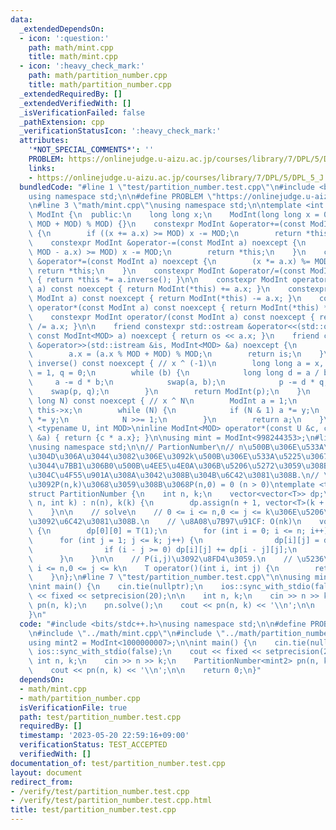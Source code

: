 ```yaml
---
data:
  _extendedDependsOn:
  - icon: ':question:'
    path: math/mint.cpp
    title: math/mint.cpp
  - icon: ':heavy_check_mark:'
    path: math/partition_number.cpp
    title: math/partition_number.cpp
  _extendedRequiredBy: []
  _extendedVerifiedWith: []
  _isVerificationFailed: false
  _pathExtension: cpp
  _verificationStatusIcon: ':heavy_check_mark:'
  attributes:
    '*NOT_SPECIAL_COMMENTS*': ''
    PROBLEM: https://onlinejudge.u-aizu.ac.jp/courses/library/7/DPL/5/DPL_5_J
    links:
    - https://onlinejudge.u-aizu.ac.jp/courses/library/7/DPL/5/DPL_5_J
  bundledCode: "#line 1 \"test/partition_number.test.cpp\"\n#include <bits/stdc++.h>\n\
    using namespace std;\n\n#define PROBLEM \"https://onlinejudge.u-aizu.ac.jp/courses/library/7/DPL/5/DPL_5_J\"\
    \n#line 3 \"math/mint.cpp\"\nusing namespace std;\n\ntemplate <int MOD>\nstruct\
    \ ModInt {\n  public:\n    long long x;\n    ModInt(long long x = 0) : x((x %\
    \ MOD + MOD) % MOD) {}\n    constexpr ModInt &operator+=(const ModInt a) noexcept\
    \ {\n        if ((x += a.x) >= MOD) x -= MOD;\n        return *this;\n    }\n\
    \    constexpr ModInt &operator-=(const ModInt a) noexcept {\n        if ((x +=\
    \ MOD - a.x) >= MOD) x -= MOD;\n        return *this;\n    }\n    constexpr ModInt\
    \ &operator*=(const ModInt a) noexcept {\n        (x *= a.x) %= MOD;\n       \
    \ return *this;\n    }\n    constexpr ModInt &operator/=(const ModInt a) noexcept\
    \ { return *this *= a.inverse(); }\n\n    constexpr ModInt operator+(const ModInt\
    \ a) const noexcept { return ModInt(*this) += a.x; }\n    constexpr ModInt operator-(const\
    \ ModInt a) const noexcept { return ModInt(*this) -= a.x; }\n    constexpr ModInt\
    \ operator*(const ModInt a) const noexcept { return ModInt(*this) *= a.x; }\n\
    \    constexpr ModInt operator/(const ModInt a) const noexcept { return ModInt(*this)\
    \ /= a.x; }\n\n    friend constexpr std::ostream &operator<<(std::ostream &os,\
    \ const ModInt<MOD> a) noexcept { return os << a.x; }\n    friend constexpr std::istream\
    \ &operator>>(std::istream &is, ModInt<MOD> &a) noexcept {\n        is >> a.x;\n\
    \        a.x = (a.x % MOD + MOD) % MOD;\n        return is;\n    }\n\n    ModInt\
    \ inverse() const noexcept { // x ^ (-1)\n        long long a = x, b = MOD, p\
    \ = 1, q = 0;\n        while (b) {\n            long long d = a / b;\n       \
    \     a -= d * b;\n            swap(a, b);\n            p -= d * q;\n        \
    \    swap(p, q);\n        }\n        return ModInt(p);\n    }\n    ModInt pow(long\
    \ long N) const noexcept { // x ^ N\n        ModInt a = 1;\n        ModInt y =\
    \ this->x;\n        while (N) {\n            if (N & 1) a *= y;\n            y\
    \ *= y;\n            N >>= 1;\n        }\n        return a;\n    }\n};\n\ntemplate\
    \ <typename U, int MOD>\ninline ModInt<MOD> operator*(const U &c, const ModInt<MOD>\
    \ &a) { return {c * a.x}; }\n\nusing mint = ModInt<998244353>;\n#line 3 \"math/partition_number.cpp\"\
    \nusing namespace std;\n\n// PartionNumber\n// n\u500B\u306E\u533A\u5225\u3067\
    \u304D\u306A\u3044\u3082\u306E\u3092k\u500B\u306E\u533A\u5225\u3067\u304D\u306A\
    \u3044\u7BB1\u306B0\u500B\u4EE5\u4E0A\u306B\u5206\u5272\u3059\u308B\u65B9\u6CD5\
    \u304C\u4F55\u901A\u308A\u3042\u308B\u304B\u6C42\u3081\u308B.\n// \u3053\u308C\
    \u3092P(n,k)\u3068\u3059\u308B\u3068P(n,0) = 0 (n > 0)\ntemplate <typename T>\n\
    struct PartitionNumber {\n    int n, k;\n    vector<vector<T>> dp;\n\n    PartitionNumber(int\
    \ n, int k) : n(n), k(k) {\n        dp.assign(n + 1, vector<T>(k + 1, T(0)));\n\
    \    }\n\n    // solve\n    // 0 <= i <= n,0 <= j <= k\u306E\u5206\u5272\u6570\
    \u3092\u6C42\u3081\u308B.\n    // \u8A08\u7B97\u91CF: O(nk)\n    void solve()\
    \ {\n        dp[0][0] = T(1);\n        for (int i = 0; i <= n; i++) {\n      \
    \      for (int j = 1; j <= k; j++) {\n                dp[i][j] = dp[i][j - 1];\n\
    \                if (i - j >= 0) dp[i][j] += dp[i - j][j];\n            }\n  \
    \      }\n    }\n\n    // P(i,j)\u3092\u8FD4\u3059.\n    // \u5236\u7D04: 0 <=\
    \ i <= n,0 <= j <= k\n    T operator()(int i, int j) {\n        return dp[i][j];\n\
    \    }\n};\n#line 7 \"test/partition_number.test.cpp\"\n\nusing mint2 = ModInt<1000000007>;\n\
    \nint main() {\n    cin.tie(nullptr);\n    ios::sync_with_stdio(false);\n    cout\
    \ << fixed << setprecision(20);\n\n    int n, k;\n    cin >> n >> k;\n    PartitionNumber<mint2>\
    \ pn(n, k);\n    pn.solve();\n    cout << pn(n, k) << '\\n';\n\n    return 0;\n\
    }\n"
  code: "#include <bits/stdc++.h>\nusing namespace std;\n\n#define PROBLEM \"https://onlinejudge.u-aizu.ac.jp/courses/library/7/DPL/5/DPL_5_J\"\
    \n#include \"../math/mint.cpp\"\n#include \"../math/partition_number.cpp\"\n\n\
    using mint2 = ModInt<1000000007>;\n\nint main() {\n    cin.tie(nullptr);\n   \
    \ ios::sync_with_stdio(false);\n    cout << fixed << setprecision(20);\n\n   \
    \ int n, k;\n    cin >> n >> k;\n    PartitionNumber<mint2> pn(n, k);\n    pn.solve();\n\
    \    cout << pn(n, k) << '\\n';\n\n    return 0;\n}"
  dependsOn:
  - math/mint.cpp
  - math/partition_number.cpp
  isVerificationFile: true
  path: test/partition_number.test.cpp
  requiredBy: []
  timestamp: '2023-05-20 22:59:16+09:00'
  verificationStatus: TEST_ACCEPTED
  verifiedWith: []
documentation_of: test/partition_number.test.cpp
layout: document
redirect_from:
- /verify/test/partition_number.test.cpp
- /verify/test/partition_number.test.cpp.html
title: test/partition_number.test.cpp
---
```

